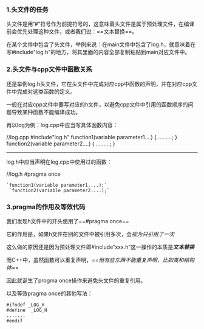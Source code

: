 ### 1.头文件的任务

头文件是用”#“符号作为前提符号的，这意味着头文件是属于预处理文件，在编译前会优先处理这种文件，或者我们说：==文本替换==。

在某个文件中包含了头文件，举例来说：在main文件中包含了log.h，就意味着在写#include"log.h"的地方，将其里面的内容全部复制粘贴到main对应文件中。


### 2.头文件与cpp文件中函数关系

还是举例log.h头文件，它在头文件中完成对应cpp中函数的声明，并在对应cpp文件中完成对这类函数的定义。

一般在对应cpp文件中要写对应的h文件，以避免cpp文件中引用的函数顺序的问题导致某种函数不能编译成功。

再以log为例：log.cpp中应当写具体函数内容：

//log.cpp
#include"log.h"
	function1(variable parameter1....)
	{
	.........;
	}
	function2(variable parameter2....)
	{
	.........;
	}	


---
log.h中应当声明在log.cpp中使用过的函数：

//log.h
#pragma once

	`function1(variable parameter1....);`
	 `function2(variable parameter2....);`




### 3.pragma的作用及等效代码


我们发现h文件中的开头使用了==#pragma once==

它的作用是，如果h文件在别的文件中被引用多次，会*视为只引用了一次*

这么做的原因还是因为预处理文件即#include“xxx.h”这一操作的本质是***文本替换***


而C++中，虽然函数可以重复声明，==*但有些东西不能重复声明，比如类和结构体*==

因此就诞生了progma once操作来避免头文件的重复引用。

以及等效pragma once的其他写法：

```
#ifndef _LOG_H
#define  _LOG_H
.......
#endif

```
